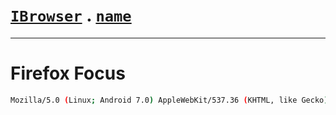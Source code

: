 # [`IBrowser`](/api/main/get-browser.md) . [`name`](../name.md)
---
# Firefox Focus

```sh
Mozilla/5.0 (Linux; Android 7.0) AppleWebKit/537.36 (KHTML, like Gecko) Version/4.0 Focus/6.1.1 Chrome/68.0.3440.91 Mobile Safari/537.36
```